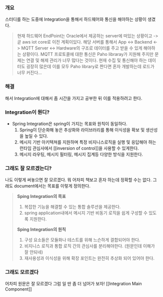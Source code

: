 ### 개요
스터디를 하는 도중에 Integration을 통해서 하드웨어와 통신을 해야하는 상황이 생겼다.

>현재 하드웨어 EndPoint는 Oracle에서 제공하는 server에 떠있는 상황이고 -> 곧 aws iot core로 이전 계획이있다.  해당 서버를 통해서 App <-> Backend <-> MQTT Server <-> Hardware의 구조로 데이터를 주고 받을 수 있게  해야하는 상황이다.
>MQTT 프로토콜에 대한 통신은 Paho libraray가 지원해 주지만 문제는 연결 및 해제 관리가 너무 많다는 것이다. 현재 수집 및 통신해야 하는 데이터도 굉장히 많은데 이를 모두 Paho library로 짠다면 혼자 개발하는데 로드가 너무 커진다...

### 해결
해서 Integration에 대해서 좀 시간을 가지고 공부한 뒤 이를 적용하려고 한다.

### Integration이 뭔디?

* Spring Integration은 spring이 가지는 목표와 원칙이 동일하다. 
	1. Spring이 단순화해 놓은 추상화와 라이브러리를 통해 이식성을 확보 및 생산성을 높일 수 있다.
	2. 메시지 기반 아키텍쳐를 지원하며 특정 비지니스로직을 실행 및 응답해야 하는 런타임 관심사에서 [[inversion of control]]을 사용할 수 있게한다.
	3. 메시지 라우팅, 메시지 필터링, 메시지 집계등 다양한 방식을 지원한다.

### 그래도 잘 모르겠는디?

나도 이렇게 써놓으면 잘 모르겠다. 뭐 어차피 책보고 혼자 하는데 정확할 수는 없다. 그래도 document에서는 목표를 이렇게 정의한다.

>  
>  **Sping Integration의 목표**
>  1. 복잡한 기능을 해결할 수 있는 통합 솔루션을 제공한다.
>  2. spring application내에서 메시지 기반 비동기 로직을 쉽게 구성할 수 있도록 지원한다.
>
> **Sping Integration의 원칙**
> 1. 구성 요소들은 모듈화나 테스트를 위해 느슨하게 결합되어야 한다.
> 2. 비지니스 로직과 통합 로직 간의 관심사를 분리해야한다. (원문인데 이해가 잘 안되네)
> 3. 재사용성과 이식성을 위해 확장 포인트는 완전히 추상화 되어 있어야 한다.
>   

### 그래도 모르겠다
어차피 원문은 잘 모르겠다 그럼 일 딴 좀 더 넘어가 보자!
[[Integration Main Component]]
